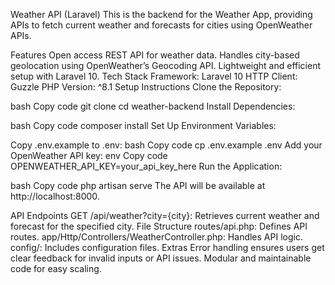 Weather API (Laravel)
This is the backend for the Weather App, providing APIs to fetch current weather and forecasts for cities using OpenWeather APIs.

Features
Open access REST API for weather data.
Handles city-based geolocation using OpenWeather’s Geocoding API.
Lightweight and efficient setup with Laravel 10.
Tech Stack
Framework: Laravel 10
HTTP Client: Guzzle
PHP Version: ^8.1
Setup Instructions
Clone the Repository:

bash
Copy code
git clone <repository-url>
cd weather-backend
Install Dependencies:

bash
Copy code
composer install
Set Up Environment Variables:

Copy .env.example to .env:
bash
Copy code
cp .env.example .env
Add your OpenWeather API key:
env
Copy code
OPENWEATHER_API_KEY=your_api_key_here
Run the Application:

bash
Copy code
php artisan serve
The API will be available at http://localhost:8000.

API Endpoints
GET /api/weather?city={city}: Retrieves current weather and forecast for the specified city.
File Structure
routes/api.php: Defines API routes.
app/Http/Controllers/WeatherController.php: Handles API logic.
config/: Includes configuration files.
Extras
Error handling ensures users get clear feedback for invalid inputs or API issues.
Modular and maintainable code for easy scaling.
